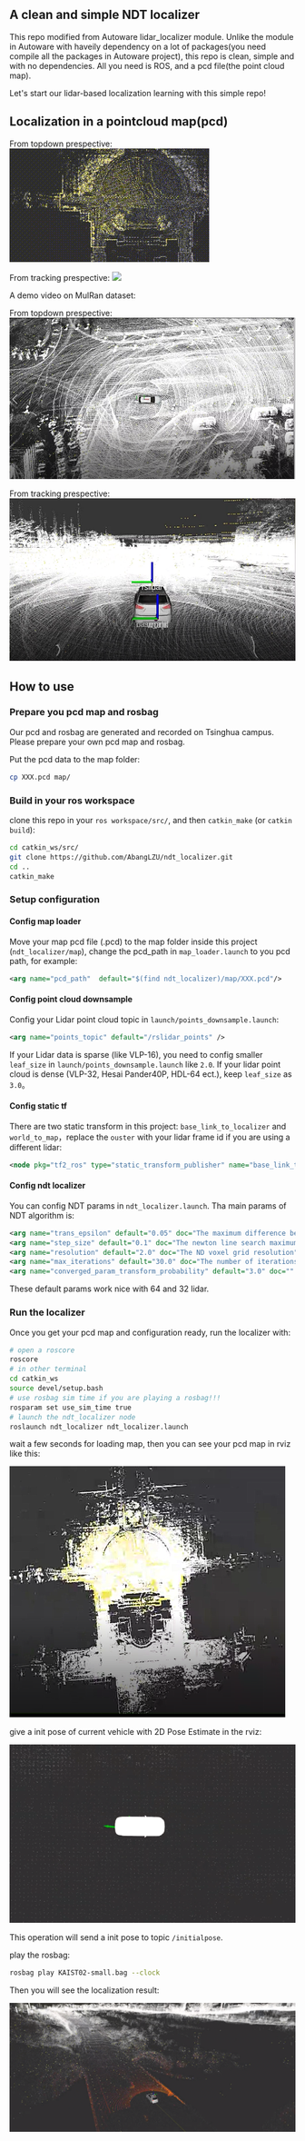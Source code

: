 ## A clean and simple NDT localizer

This repo modified from Autoware lidar_localizer module. Unlike the module in Autoware with haveily dependency on a lot of packages(you need compile all the packages in Autoware project), this repo is clean, simple and with no dependencies. All you need is ROS, and a pcd file(the point cloud map). 

Let's start our lidar-based localization learning with this simple repo!


## Localization in a pointcloud map(pcd)

From topdown prespective:
![](cfgs/ndt_result_mainbuilding_rs80_topdown_x4.gif)

From tracking prespective:
![](cfgs/ndt_result_mainbuilding_rs80_follow_x4.gif)

A demo video on MulRan dataset:

From topdown prespective:
[![IMAGE ALT TEXT HERE](cfgs/simple_img_0_1.png)](https://youtu.be/Dl07SZaVY7M)

From tracking prespective:
[![IMAGE ALT TEXT HERE](cfgs/simple_img_0_2.png)](https://youtu.be/3wUi3WNgp94)

## How to use

### Prepare you pcd map and rosbag

Our pcd and rosbag are generated and recorded on Tsinghua campus. Please prepare your own pcd map and rosbag.

Put the pcd data to the map folder:

```bash
cp XXX.pcd map/
```

### Build in your ros workspace
clone this repo in your `ros workspace/src/`, and then `catkin_make` (or `catkin build`):
```bash
cd catkin_ws/src/
git clone https://github.com/AbangLZU/ndt_localizer.git
cd ..
catkin_make
```

### Setup configuration

#### Config map loader
Move your map pcd file (.pcd) to the map folder inside this project (`ndt_localizer/map`), change the pcd_path in `map_loader.launch` to you pcd path, for example:

```xml
<arg name="pcd_path"  default="$(find ndt_localizer)/map/XXX.pcd"/>
```
#### Config point cloud downsample

Config your Lidar point cloud topic in `launch/points_downsample.launch`:

```xml
<arg name="points_topic" default="/rslidar_points" />
```

If your Lidar data is sparse (like VLP-16), you need to config smaller `leaf_size` in `launch/points_downsample.launch` like `2.0`. If your lidar point cloud is dense (VLP-32, Hesai Pander40P, HDL-64 ect.), keep `leaf_size` as `3.0`。

#### Config static tf

There are two static transform in this project: `base_link_to_localizer` and `world_to_map`，replace the `ouster` with your lidar frame id if you are using a different lidar:

```xml
<node pkg="tf2_ros" type="static_transform_publisher" name="base_link_to_localizer" args="0 0 0 0 0 0 base_link ouster"/>
```

#### Config ndt localizer
You can config NDT params in `ndt_localizer.launch`. Tha main params of NDT algorithm is:

```xml
<arg name="trans_epsilon" default="0.05" doc="The maximum difference between two consecutive transformations in order to consider convergence" />
<arg name="step_size" default="0.1" doc="The newton line search maximum step length" />
<arg name="resolution" default="2.0" doc="The ND voxel grid resolution" />
<arg name="max_iterations" default="30.0" doc="The number of iterations required to calculate alignment" />
<arg name="converged_param_transform_probability" default="3.0" doc="" />
```

These default params work nice with 64 and 32 lidar.

### Run the localizer
Once you get your pcd map and configuration ready, run the localizer with:


```bash
# open a roscore
roscore
# in other terminal
cd catkin_ws
source devel/setup.bash
# use rosbag sim time if you are playing a rosbag!!!
rosparam set use_sim_time true
# launch the ndt_localizer node
roslaunch ndt_localizer ndt_localizer.launch
```

wait a few seconds for loading map, then you can see your pcd map in rviz like this:

![](cfgs/sample_img_1.png)

give a init pose of current vehicle with 2D Pose Estimate in the rviz:

![](cfgs/sample_img3.png)


This operation will send a init pose to topic `/initialpose`.

play the rosbag:

```bash
rosbag play KAIST02-small.bag --clock
```

Then you will see the localization result:

![](cfgs/sample_img2.png)

